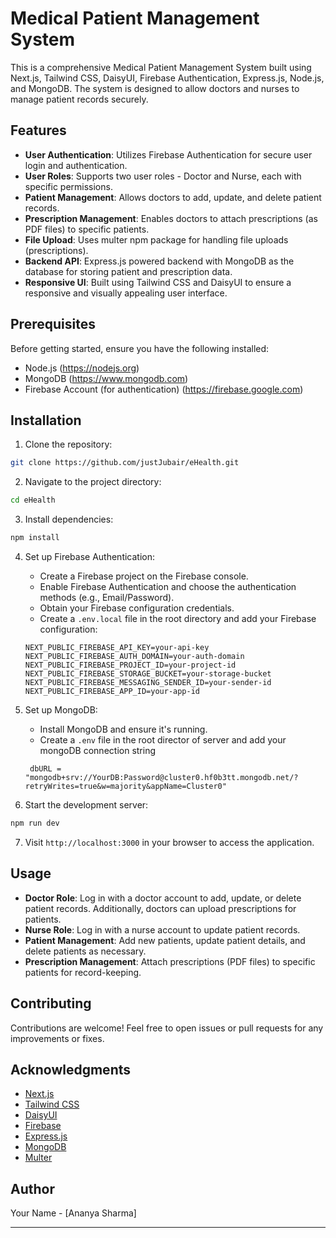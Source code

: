 # Medical Patient Management System

This is a comprehensive Medical Patient Management System built using Next.js, Tailwind CSS, DaisyUI, Firebase Authentication, Express.js, Node.js, and MongoDB. The system is designed to allow doctors and nurses to manage patient records securely.

## Features

- **User Authentication**: Utilizes Firebase Authentication for secure user login and authentication.
- **User Roles**: Supports two user roles - Doctor and Nurse, each with specific permissions.
- **Patient Management**: Allows doctors to add, update, and delete patient records.
- **Prescription Management**: Enables doctors to attach prescriptions (as PDF files) to specific patients.
- **File Upload**: Uses multer npm package for handling file uploads (prescriptions).
- **Backend API**: Express.js powered backend with MongoDB as the database for storing patient and prescription data.
- **Responsive UI**: Built using Tailwind CSS and DaisyUI to ensure a responsive and visually appealing user interface.

## Prerequisites

Before getting started, ensure you have the following installed:

- Node.js (https://nodejs.org)
- MongoDB (https://www.mongodb.com)
- Firebase Account (for authentication) (https://firebase.google.com)

## Installation

1. Clone the repository:

```bash
git clone https://github.com/justJubair/eHealth.git
```

2. Navigate to the project directory:

```bash
cd eHealth
```

3. Install dependencies:

```bash
npm install
```

4. Set up Firebase Authentication:
   
   - Create a Firebase project on the Firebase console.
   - Enable Firebase Authentication and choose the authentication methods (e.g., Email/Password).
   - Obtain your Firebase configuration credentials.
   - Create a `.env.local` file in the root directory and add your Firebase configuration:


   ```env
   NEXT_PUBLIC_FIREBASE_API_KEY=your-api-key
   NEXT_PUBLIC_FIREBASE_AUTH_DOMAIN=your-auth-domain
   NEXT_PUBLIC_FIREBASE_PROJECT_ID=your-project-id
   NEXT_PUBLIC_FIREBASE_STORAGE_BUCKET=your-storage-bucket
   NEXT_PUBLIC_FIREBASE_MESSAGING_SENDER_ID=your-sender-id
   NEXT_PUBLIC_FIREBASE_APP_ID=your-app-id
   ```

5. Set up MongoDB:

   - Install MongoDB and ensure it's running.
   - Create a `.env` file in the root director of server and add your mongoDB connection string


   ```env
    dbURL = "mongodb+srv://YourDB:Password@cluster0.hf0b3tt.mongodb.net/?retryWrites=true&w=majority&appName=Cluster0"
   ```



6. Start the development server:

```bash
npm run dev
```

7. Visit `http://localhost:3000` in your browser to access the application.

## Usage

- **Doctor Role**: Log in with a doctor account to add, update, or delete patient records. Additionally, doctors can upload prescriptions for patients.
- **Nurse Role**: Log in with a nurse account to update patient records.
- **Patient Management**: Add new patients, update patient details, and delete patients as necessary.
- **Prescription Management**: Attach prescriptions (PDF files) to specific patients for record-keeping.


## Contributing

Contributions are welcome! Feel free to open issues or pull requests for any improvements or fixes.


## Acknowledgments

- [Next.js](https://nextjs.org)
- [Tailwind CSS](https://tailwindcss.com)
- [DaisyUI](https://daisyui.com)
- [Firebase](https://firebase.google.com)
- [Express.js](https://expressjs.com)
- [MongoDB](https://www.mongodb.com)
- [Multer](https://www.npmjs.com/package/multer)

## Author

Your Name - [Ananya Sharma]



---


